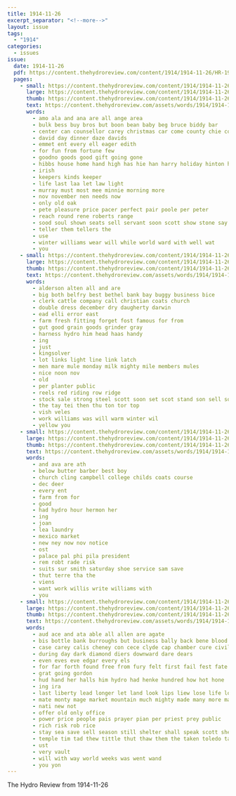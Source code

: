 ```yaml
---
title: 1914-11-26
excerpt_separator: "<!--more-->"
layout: issue
tags:
  - "1914"
categories:
  - issues
issue:
  date: 1914-11-26
  pdf: https://content.thehydroreview.com/content/1914/1914-11-26/HR-1914-11-26.pdf
  pages:
    - small: https://content.thehydroreview.com/content/1914/1914-11-26/small/HR-1914-11-26-01.jpg
      large: https://content.thehydroreview.com/content/1914/1914-11-26/large/HR-1914-11-26-01.jpg
      thumb: https://content.thehydroreview.com/content/1914/1914-11-26/thumbnails/HR-1914-11-26-01.jpg
      text: https://content.thehydroreview.com/assets/words/1914/1914-11-26/HR-1914-11-26-01.txt
      words:
        - amo ala and ana are all ange area
        - bulk bess buy bros but boon bean baby beg bruce biddy bar
        - center can counsellor carey christmas car come county chie comes
        - david day dinner daze davids
        - emmet ent every ell eager edith
        - for fun from fortune few
        - goodno goods good gift going gone
        - hibbs house home hand high has hie han harry holiday hinton hatfield hero hydro hardware her hare
        - irish
        - keepers kinds keeper
        - life last laa let law light
        - murray must most mee minnie morning more
        - nov november nen needs now
        - only old oak
        - pete pleasure price pacer perfect pair poole per peter
        - reach round rene roberts range
        - sood soul shown seats sell servant soon scott show stone say service shores seu sale stockton store soles sea
        - teller them tellers the
        - use
        - winter williams wear will while world ward with well wat
        - you
    - small: https://content.thehydroreview.com/content/1914/1914-11-26/small/HR-1914-11-26-02.jpg
      large: https://content.thehydroreview.com/content/1914/1914-11-26/large/HR-1914-11-26-02.jpg
      thumb: https://content.thehydroreview.com/content/1914/1914-11-26/thumbnails/HR-1914-11-26-02.jpg
      text: https://content.thehydroreview.com/assets/words/1914/1914-11-26/HR-1914-11-26-02.txt
      words:
        - alderson alten all and are
        - big both belfry best bethel bank bay buggy business bice
        - clerk cattle company call christian coats church
        - double dress december dry daugherty darwin
        - ead elli error east
        - farm fresh fitting forget fost famous for from
        - gut good grain goods grinder gray
        - harness hydro him head haas handy
        - ing
        - just
        - kingsolver
        - lot links light line link latch
        - men mare mule monday milk mighty mile members mules
        - nice noon nov
        - old
        - per planter public
        - reels red riding row ridge
        - stock sale strong steel scott soon set scot stand son sell south see
        - the tay tei then thu ton tor top
        - vish veles
        - work williams was will warm winter wil
        - yellow you
    - small: https://content.thehydroreview.com/content/1914/1914-11-26/small/HR-1914-11-26-03.jpg
      large: https://content.thehydroreview.com/content/1914/1914-11-26/large/HR-1914-11-26-03.jpg
      thumb: https://content.thehydroreview.com/content/1914/1914-11-26/thumbnails/HR-1914-11-26-03.jpg
      text: https://content.thehydroreview.com/assets/words/1914/1914-11-26/HR-1914-11-26-03.txt
      words:
        - and ava are ath
        - below butter barber best boy
        - church cling campbell college childs coats course
        - dec deer
        - every ent
        - farm from for
        - good
        - had hydro hour hermon her
        - ing
        - joan
        - lea laundry
        - mexico market
        - new ney now nov notice
        - ost
        - palace pal phi pila president
        - rem robt rade risk
        - suits sur smith saturday shoe service sam save
        - thut terre tha the
        - viens
        - want work willis write williams with
        - you
    - small: https://content.thehydroreview.com/content/1914/1914-11-26/small/HR-1914-11-26-04.jpg
      large: https://content.thehydroreview.com/content/1914/1914-11-26/large/HR-1914-11-26-04.jpg
      thumb: https://content.thehydroreview.com/content/1914/1914-11-26/thumbnails/HR-1914-11-26-04.jpg
      text: https://content.thehydroreview.com/assets/words/1914/1914-11-26/HR-1914-11-26-04.txt
      words:
        - aud ace and ata able all allen are agate
        - bis bottle bank burroughs but business bally back bene blood both been black bot bake bradley bond ber buyer ball bud
        - case carey calis cheney con cece clyde cap chamber cure civil
        - during day dark diamond diers downward dare dears
        - even eves eve edgar every els
        - for far forth found free from fury felt first fail fest fate
        - grat going gordon
        - hud hand her halls him hydro had henke hundred how hot hone
        - ing ira
        - last liberty lead longer let land look lips liew lose life lodge
        - mate monty mage market mountain much mighty made many more may miu money must
        - nati new not
        - offer old only office
        - power price people pais prayer pian per priest prey public
        - rich risk rob rice
        - stay sea save sell season still shelter shall speak scott she sun shoulder surgeon south supply see springs soon set sol sutton saw
        - temple tim tad thew tittle thut thaw them the taken toledo tal tess take then trace
        - ust
        - very vault
        - will with way world weeks was went wand
        - you yon
---
```


The Hydro Review from 1914-11-26

<!--more-->

